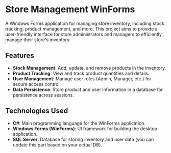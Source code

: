 # Store Management WinForms

A Windows Forms application for managing store inventory, including stock tracking, product management, and more. This project aims to provide a user-friendly interface for store administrators and managers to efficiently manage their store's inventory.

## Features

- **Stock Management**: Add, update, and remove products in the inventory.
- **Product Tracking**: View and track product quantities and details.
- **User Management**: Manage user roles (Admin, Manager, etc.) for secure access control.
- **Data Persistence**: Store product and user information in a database for persistence across sessions.
  
## Technologies Used

- **C#**: Main programming language for the WinForms application.
- **Windows Forms (WinForms)**: UI framework for building the desktop application.
- **SQL Server**: Database for storing inventory and user data (you can update this part based on your actual DB).
  
